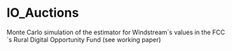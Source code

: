 # IO_Auctions
Monte Carlo simulation of the estimator for Windstream´s values in the FCC´s Rural Digital Opportunity Fund
(see working paper)
